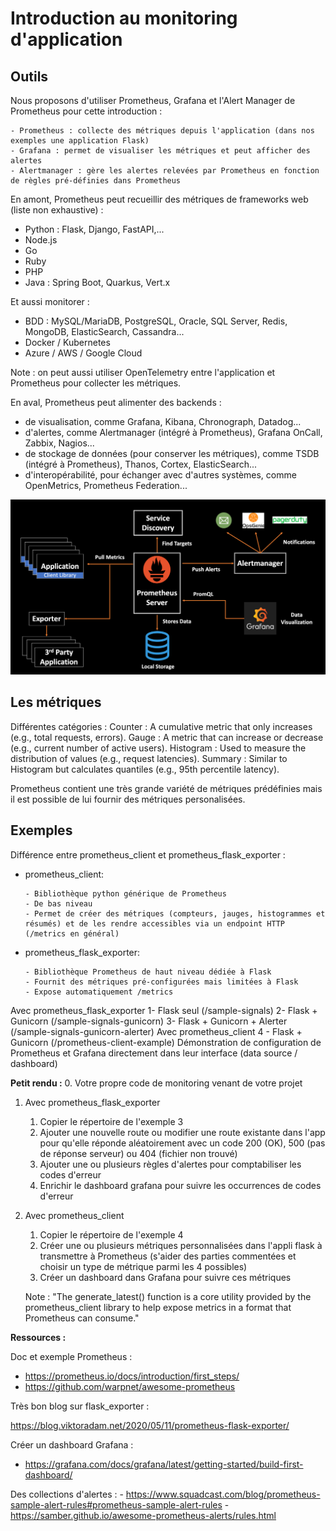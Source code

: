 # Introduction au monitoring d'application

## Outils

Nous proposons d'utiliser Prometheus, Grafana et l'Alert Manager de Prometheus pour cette introduction :

    - Prometheus : collecte des métriques depuis l'application (dans nos exemples une application Flask)
    - Grafana : permet de visualiser les métriques et peut afficher des alertes
    - Alertmanager : gère les alertes relevées par Prometheus en fonction de règles pré-définies dans Prometheus


En amont, Prometheus peut recueillir des métriques de frameworks web (liste non exhaustive) :
* Python : Flask, Django, FastAPI,...
* Node.js
* Go
* Ruby
* PHP
* Java : Spring Boot, Quarkus, Vert.x

Et aussi monitorer :
* BDD : MySQL/MariaDB, PostgreSQL, Oracle, SQL Server, Redis, MongoDB, ElasticSearch, Cassandra...
* Docker / Kubernetes
* Azure / AWS / Google Cloud

Note : on peut aussi utiliser OpenTelemetry entre l'application et Prometheus pour collecter les métriques.

En aval, Prometheus peut alimenter des backends :
- de visualisation, comme Grafana, Kibana, Chronograph, Datadog...
- d'alertes, comme Alertmanager (intégré à Prometheus), Grafana OnCall, Zabbix, Nagios...
- de stockage de données (pour conserver les métriques), comme TSDB (intégré à Prometheus), Thanos, Cortex, ElasticSearch...
- d'interopérabilité, pour échanger avec d'autres systèmes, comme OpenMetrics, Prometheus Federation...

![Prometheus architecture](./prometheus-architecture.png)

## Les métriques

Différentes catégories :
    Counter : A cumulative metric that only increases (e.g., total requests, errors).
    Gauge : A metric that can increase or decrease (e.g., current number of active users).
    Histogram : Used to measure the distribution of values (e.g., request latencies).
    Summary : Similar to Histogram but calculates quantiles (e.g., 95th percentile latency).

Prometheus contient une très grande variété de métriques prédéfinies mais il est possible de lui fournir des métriques personalisées.
     

## Exemples

Différence entre prometheus_client et prometheus_flask_exporter :
* prometheus_client:

      - Bibliothèque python générique de Prometheus
      - De bas niveau
      - Permet de créer des métriques (compteurs, jauges, histogrammes et résumés) et de les rendre accessibles via un endpoint HTTP (/metrics en général)

* prometheus_flask_exporter:

      - Bibliothèque Prometheus de haut niveau dédiée à Flask
      - Fournit des métriques pré-configurées mais limitées à Flask
      - Expose automatiquement /metrics

Avec prometheus_flask_exporter
1- Flask seul (/sample-signals)
2- Flask + Gunicorn (/sample-signals-gunicorn)
3- Flask + Gunicorn + Alerter (/sample-signals-gunicorn-alerter)
Avec prometheus_client
4 - Flask + Gunicorn (/prometheus-client-example)
   Démonstration de configuration de Prometheus et Grafana directement dans leur interface (data source / dashboard)

**Petit rendu :**
0. Votre propre code de monitoring venant de votre projet
1. Avec prometheus_flask_exporter
   1. Copier le répertoire de l'exemple 3
   2. Ajouter une nouvelle route ou modifier une route existante dans l'app pour qu'elle réponde aléatoirement avec un code 200 (OK), 500 (pas de réponse serveur) ou 404 (fichier non trouvé)
   3. Ajouter une ou plusieurs règles d'alertes pour comptabiliser les codes d'erreur
   4. Enrichir le dashboard grafana pour suivre les occurrences de codes d'erreur
2. Avec prometheus_client
   1. Copier le répertoire de l'exemple 4
   2. Créer une ou plusieurs métriques personnalisées dans l'appli flask à transmettre à Prometheus (s'aider des parties commentées et choisir un type de métrique parmi les 4 possibles)
   3. Créer un dashboard dans Grafana pour suivre ces métriques

   Note : "The generate_latest() function is a core utility provided by the prometheus_client library to help expose metrics in a format that Prometheus can consume."


**Ressources :**

Doc et exemple Prometheus :
   - https://prometheus.io/docs/introduction/first_steps/
   - https://github.com/warpnet/awesome-prometheus

Très bon blog sur flask_exporter :

https://blog.viktoradam.net/2020/05/11/prometheus-flask-exporter/

Créer un dashboard Grafana :
   - https://grafana.com/docs/grafana/latest/getting-started/build-first-dashboard/


Des collections d'alertes :
    - https://www.squadcast.com/blog/prometheus-sample-alert-rules#prometheus-sample-alert-rules
    - https://samber.github.io/awesome-prometheus-alerts/rules.html
